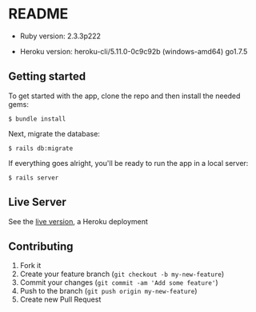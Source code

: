 # README

* Ruby version: 2.3.3p222

* Heroku version: heroku-cli/5.11.0-0c9c92b (windows-amd64) go1.7.5

## Getting started

To get started with the app, clone the repo and then install the needed gems:

```
$ bundle install
```

Next, migrate the database:

```
$ rails db:migrate
```

If everything goes alright, you'll be ready to run the app in a local server:

```
$ rails server
```

## Live Server

See the [live version](https://skycrew-alpha.herokuapp.com), a Heroku deployment

## Contributing

1. Fork it
2. Create your feature branch (`git checkout -b my-new-feature`)
3. Commit your changes (`git commit -am 'Add some feature'`)
4. Push to the branch (`git push origin my-new-feature`)
5. Create new Pull Request
